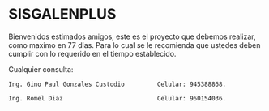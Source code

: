 # SISGALENPLUS

Bienvenidos estimados amigos, este es el proyecto que debemos realizar, como maximo en 77 dias. 
Para lo cual se le recomienda que ustedes deben cumplir con lo requerido en el tiempo establecido. 

Cualquier consulta: 

    Ing. Gino Paul Gonzales Custodio         Celular: 945388868.
    
    Ing. Romel Diaz                          Celular: 960154036.
    
